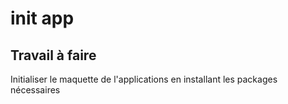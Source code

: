 # init app

## Travail à faire
Initialiser le maquette de l'applications en installant les packages nécessaires
 